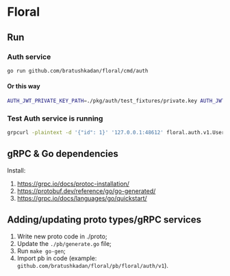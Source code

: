 # Floral

## Run

### Auth service

```bash
go run github.com/bratushkadan/floral/cmd/auth
```

#### Or this way

```bash
AUTH_JWT_PRIVATE_KEY_PATH=./pkg/auth/test_fixtures/private.key AUTH_JWT_PUBLIC_KEY_PATH=./pkg/auth/test_fixtures/public.key go run ./cmd/auth/auth.go
```

### Test Auth service is running

```bash
grpcurl -plaintext -d '{"id": 1}' '127.0.0.1:48612' floral.auth.v1.UserService/GetUser
```

## gRPC & Go dependencies

Install:
1. https://grpc.io/docs/protoc-installation/
2. https://protobuf.dev/reference/go/go-generated/
3. https://grpc.io/docs/languages/go/quickstart/

## Adding/updating proto types/gRPC services

1. Write new proto code in ./proto;
2. Update the `./pb/generate.go` file;
3. Run `make go-gen`; 
4. Import pb in code (example: `github.com/bratushkadan/floral/pb/floral/auth/v1`).

